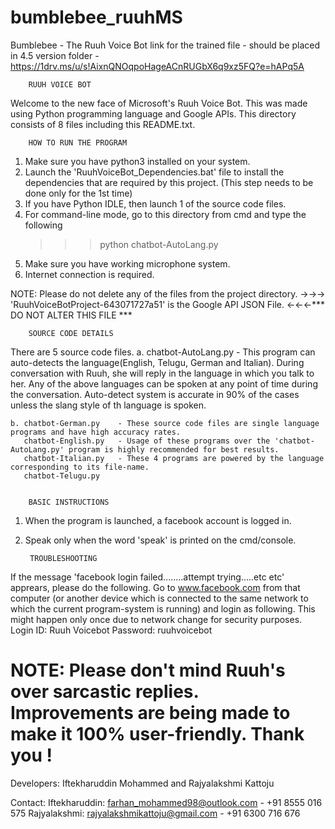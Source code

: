 # bumblebee_ruuhMS
Bumblebee - The Ruuh Voice Bot
 link for the trained file - should be placed in 4.5 version folder - https://1drv.ms/u/s!AixnQNOqpoHageACnRUGbX6q9xz5FQ?e=hAPq5A


		RUUH VOICE BOT

Welcome to the new face of Microsoft's Ruuh Voice Bot.
This was made using Python programming language and Google APIs.
This directory consists of 8 files including this README.txt.


		HOW TO RUN THE PROGRAM		
1. Make sure you have python3 installed on your system.
2. Launch the 'RuuhVoiceBot_Dependencies.bat' file to install the dependencies
   that are required by this project. (This step needs to be done only for the 1st time)
3. If you have Python IDLE, then launch 1 of the source code files.
4. For command-line mode, go to this directory from cmd and type the following
	>>>	python chatbot-AutoLang.py
5. Make sure you have working microphone system.
6. Internet connection is required.

NOTE: Please do not delete any of the files from the project directory.
->->-> 'RuuhVoiceBotProject-643071727a51' is the Google API JSON File. <-<-<-*** DO NOT ALTER THIS FILE ***


		SOURCE CODE DETAILS
There are 5 source code files.
	a. chatbot-AutoLang.py - This program can auto-detects the language(English, Telugu, German and Italian).
							 During conversation with Ruuh, she will reply in the language in which you talk to her.
                             Any of the above languages can be spoken at any point of time during the conversation.
							 Auto-detect system is accurate in 90% of the cases unless the slang style of th language is spoken.
							 
	b. chatbot-German.py	- These source code files are single language programs and have high accuracy rates. 
	   chatbot-English.py   - Usage of these programs over the 'chatbot-AutoLang.py' program is highly recommended for best results. 
       chatbot-Italian.py	- These 4 programs are powered by the language corresponding to its file-name.
	   chatbot-Telugu.py
	

		BASIC INSTRUCTIONS
1. When the program is launched, a facebook account is logged in.
2. Speak only when the word 'speak' is printed on the cmd/console.

															
		TROUBLESHOOTING
If the message 'facebook login failed........attempt trying.....etc etc' apprears, please do the following.
	Go to www.facebook.com from that computer (or another device which is connected to the same network to which the current 
	program-system is running) and login as following. This might happen only once due to network change for security purposes.
    Login ID: Ruuh Voicebot
    Password: ruuhvoicebot															

# NOTE: Please don't mind Ruuh's over sarcastic replies. Improvements are being made to make it 100% user-friendly. Thank you !
	
Developers:
Iftekharuddin Mohammed and Rajyalakshmi Kattoju

Contact:
Iftekharuddin: farhan_mohammed98@outlook.com - +91 8555 016 575
Rajyalakshmi: rajyalakshmikattoju@gmail.com - +91 6300 716 676

